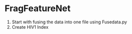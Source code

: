 # FragFeatureNet

1. Start with fusing the data into one file using Fusedata.py
2. Create HIV1 Index
